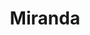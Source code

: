 ---
title: Miranda
year: 1950
opening_date: 1950-10-06
closing_date: 1950-10-14
layout: productions
image:
image_caption:
image_credit:
playbill: 
category: 
details:
  Theatre: Theatre Jacksonville
  Venue: Little Theatre
cast:
  Betty: Mary Claire Bates
  Charles: Larry Zell
  Isobel Lambert: Grace Miles
  Lady Clare Marten: Ophelia Bingham
  Miranda Trewella: Alma Eddy
  Nigel Hood: Arden Packard
  Nurse Cary: Peggy Gift
  Sir Paul Marten: Harry Richard
crew:
  Assistant Director:
    - Grace Ogden
    - Margaret Grimm
  Curtain: L.J. Gift
  Director: Paul E. Geisenhof
  Light Controls: Su Hawkins
  Make-up Assistant:
    - Marjorie Norris
    - Nini Sheftall
    - Jewel Slappy
    - Laurel Barton
    - William Gaft
    - Mrs. Doris Hobgood
    - Roy Meischner
    - June Stoy
    - Sarah Dosier Emerson
    - Polly Clendenning
  Make-up Chairman: Richard Kaszner
  Music:
    - Doris Holstein
    - Jean Strickland
  Properties Assistant:
    - Margaret Lafferty
    - Laurel Barton
    - Eileen Henry
  Properties Chairman: Edna Spindel
  Set and Technical Direction: Bernard W. Kane
  Set Construction and Painting:
    - Walter Quattlebaum
    - Franklin Adams
    - Sara Daugherty
    - Vonnie Patton
    - Joy Strickland
    - Karen O'Shaughnessy
    - Bobby Holstein
    - Doris Holstein
    - Shirley Kane
    - L.J. Gift
  Sound: Joy Strickland
  Stage Manager: Sue Miller
  Wardrobe Assistant:
    - Mickey Meadors
    - Helen List
    - Vonnie Patton
    - Karen O'Shaughnessy
    - Ann Pafford Welch
    - Mrs. R.P. Grooms
  Wardrobe Chairman: Eula Mae Snow
orchestra:
external_links:
---